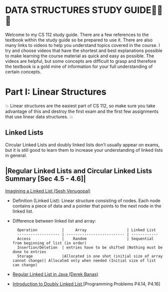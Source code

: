 DATA STRUCTURES STUDY GUIDE:book::book::book:
===========================


Welcome to my CS 112 study guide. There are a few references to the textbook within the study guide so
be prepared to use it. There are also many links to videos to help you understand topics covered in 
the course. I try and choose videos that have the shortest and best explanations possible to make learning 
the course material as quick and easy as possible. The videos are helpful, but some concepts are difficult to
grasp and therefore the textbook is a gold mine of information for your full understanding of certain concepts.





Part I:  Linear Structures
=========================
:boom: Linear structures are the easiest part of CS 112, so make sure you take advantage of this and destroy the first exam and the first few assignments that use linear data structures. :boom:

Linked Lists
-------------
Circular Linked Lists and doubly linked lists don’t usually appear on exams, but it is still good to learn them
to increase your understanding of linked lists in general.

|Regular Linked Lists and Circular Linked Lists Summary [Sec 4.5 - 4.6]|
------------------------------------------------------------------------
[Imagining a Linked List (Sesh Venugopal)](https://www.youtube.com/watch?v=_ri3Qm5A4Dk)
  - Definition (Linked List): Linear structure consisting of nodes. Each node contains a piece of data and a pointer that     points to the next node in the linked list.
  - Difference between linked list and array:

          Operation           |     Array                  | Linked List
          ------------------- | -------------------------- | ------------
          Access              |    Random                  | Sequential from beginning of list (in order)
          Insertion/Deletion  | entries have to be shifted |Nothing must be done to entries
          Storage             |Allocated in one shot (initial size of array cannot change)| Allocated only when needed (Initial size of list can change)

  
 
  - [Regular Linked List in Java (Derek Banas)](https://www.youtube.com/watch?v=195KUinjBpU)
  - [Introduction to Doubly Linked List ](https://www.youtube.com/watch?v=JdQeNxWCguQ) [Programming Problems P4.14, P4.16]

